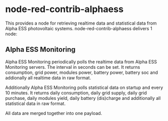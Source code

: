 # node-red-contrib-alphaess 

This provides a node for retrieving realtime data and statistical data from Alpha ESS photovoltaic systems. node-red-contrib-alphaess delivers 1 node:

## Alpha ESS Monitoring
Alpha ESS Monitoring periodically polls the realtime data from Alpha ESS Monitoring servers. The interval in seconds can be set. It returns consumption, grid power, modules power, battery power, battery soc and addionally all realtime data in raw format.

Additionally Alpha ESS Monitoring polls statistical data on startup and every 10 minutes. It returns daily consumption, daily grid supply, daily grid purchase, daily modules yield, daily battery (dis)charge and additionally all statistical data in raw format.

All data are merged together into one payload.